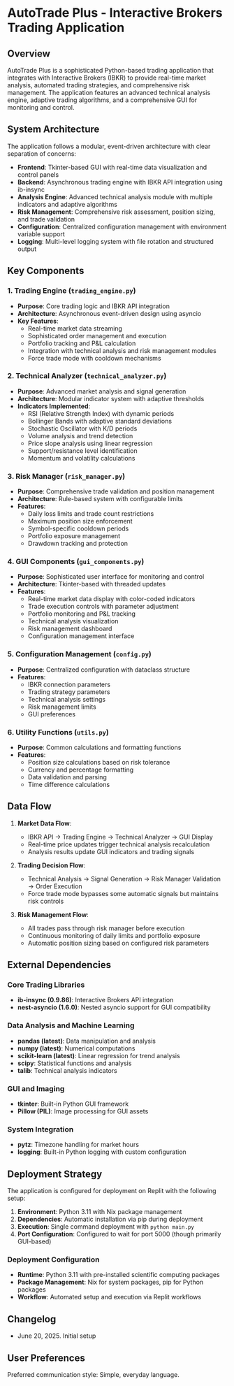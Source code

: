 # AutoTrade Plus - Interactive Brokers Trading Application

## Overview

AutoTrade Plus is a sophisticated Python-based trading application that integrates with Interactive Brokers (IBKR) to provide real-time market analysis, automated trading strategies, and comprehensive risk management. The application features an advanced technical analysis engine, adaptive trading algorithms, and a comprehensive GUI for monitoring and control.

## System Architecture

The application follows a modular, event-driven architecture with clear separation of concerns:

- **Frontend**: Tkinter-based GUI with real-time data visualization and control panels
- **Backend**: Asynchronous trading engine with IBKR API integration using ib-insync
- **Analysis Engine**: Advanced technical analysis module with multiple indicators and adaptive algorithms
- **Risk Management**: Comprehensive risk assessment, position sizing, and trade validation
- **Configuration**: Centralized configuration management with environment variable support
- **Logging**: Multi-level logging system with file rotation and structured output

## Key Components

### 1. Trading Engine (`trading_engine.py`)
- **Purpose**: Core trading logic and IBKR API integration
- **Architecture**: Asynchronous event-driven design using asyncio
- **Key Features**:
  - Real-time market data streaming
  - Sophisticated order management and execution
  - Portfolio tracking and P&L calculation
  - Integration with technical analysis and risk management modules
  - Force trade mode with cooldown mechanisms

### 2. Technical Analyzer (`technical_analyzer.py`)
- **Purpose**: Advanced market analysis and signal generation
- **Architecture**: Modular indicator system with adaptive thresholds
- **Indicators Implemented**:
  - RSI (Relative Strength Index) with dynamic periods
  - Bollinger Bands with adaptive standard deviations
  - Stochastic Oscillator with K/D periods
  - Volume analysis and trend detection
  - Price slope analysis using linear regression
  - Support/resistance level identification
  - Momentum and volatility calculations

### 3. Risk Manager (`risk_manager.py`)
- **Purpose**: Comprehensive trade validation and position management
- **Architecture**: Rule-based system with configurable limits
- **Features**:
  - Daily loss limits and trade count restrictions
  - Maximum position size enforcement
  - Symbol-specific cooldown periods
  - Portfolio exposure management
  - Drawdown tracking and protection

### 4. GUI Components (`gui_components.py`)
- **Purpose**: Sophisticated user interface for monitoring and control
- **Architecture**: Tkinter-based with threaded updates
- **Features**:
  - Real-time market data display with color-coded indicators
  - Trade execution controls with parameter adjustment
  - Portfolio monitoring and P&L tracking
  - Technical analysis visualization
  - Risk management dashboard
  - Configuration management interface

### 5. Configuration Management (`config.py`)
- **Purpose**: Centralized configuration with dataclass structure
- **Features**:
  - IBKR connection parameters
  - Trading strategy parameters
  - Technical analysis settings
  - Risk management limits
  - GUI preferences

### 6. Utility Functions (`utils.py`)
- **Purpose**: Common calculations and formatting functions
- **Features**:
  - Position size calculations based on risk tolerance
  - Currency and percentage formatting
  - Data validation and parsing
  - Time difference calculations

## Data Flow

1. **Market Data Flow**:
   - IBKR API → Trading Engine → Technical Analyzer → GUI Display
   - Real-time price updates trigger technical analysis recalculation
   - Analysis results update GUI indicators and trading signals

2. **Trading Decision Flow**:
   - Technical Analysis → Signal Generation → Risk Manager Validation → Order Execution
   - Force trade mode bypasses some automatic signals but maintains risk controls

3. **Risk Management Flow**:
   - All trades pass through risk manager before execution
   - Continuous monitoring of daily limits and portfolio exposure
   - Automatic position sizing based on configured risk parameters

## External Dependencies

### Core Trading Libraries
- **ib-insync (0.9.86)**: Interactive Brokers API integration
- **nest-asyncio (1.6.0)**: Nested asyncio support for GUI compatibility

### Data Analysis and Machine Learning
- **pandas (latest)**: Data manipulation and analysis
- **numpy (latest)**: Numerical computations
- **scikit-learn (latest)**: Linear regression for trend analysis
- **scipy**: Statistical functions and analysis
- **talib**: Technical analysis indicators

### GUI and Imaging
- **tkinter**: Built-in Python GUI framework
- **Pillow (PIL)**: Image processing for GUI assets

### System Integration
- **pytz**: Timezone handling for market hours
- **logging**: Built-in Python logging with custom configuration

## Deployment Strategy

The application is configured for deployment on Replit with the following setup:

1. **Environment**: Python 3.11 with Nix package management
2. **Dependencies**: Automatic installation via pip during deployment
3. **Execution**: Single command deployment with `python main.py`
4. **Port Configuration**: Configured to wait for port 5000 (though primarily GUI-based)

### Deployment Configuration
- **Runtime**: Python 3.11 with pre-installed scientific computing packages
- **Package Management**: Nix for system packages, pip for Python packages
- **Workflow**: Automated setup and execution via Replit workflows

## Changelog

- June 20, 2025. Initial setup

## User Preferences

Preferred communication style: Simple, everyday language.